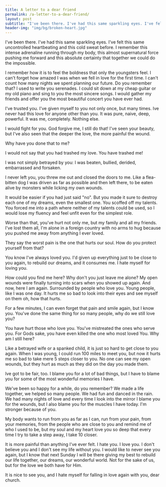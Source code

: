 ```yaml
---
title: A letter to a dear friend
permalink: /a-letter-to-a-dear-friend/
layout: post
subtitle: "I've been there. I've had this same sparkling eyes. I've felt this same uncontrolled heartbeating and this cold sweat before."
header-img: "img/bg/broken-heart.jpg"
---
```

I've been there. I've had this same sparkling eyes. I've felt this same uncontrolled heartbeating and this cold sweat before. I remember this intense adrenaline running through my body, this almost supernatural force pushing me forward and this absolute certainty that together we could do the impossible.


I remember how it is to feel the boldness that only the youngsters feel. I can't forget how amazed I was when we fell in love for the first time. I can't count how many nights we spent planning our future. Do you remember that? I used to write you serenades. I could sit down at my cheap guitar or my old piano and sing to you the most sincere songs. I would gather my friends and offer you the most beautiful concert you have ever had.


I've trusted you. I've given myself to you not only once, but many times. Ive never had this love for anyone other than you. It was pure, naive, deep, powerful. It was me, completely. Nothing else.


I would fight for you. God forgive me, I still do that! I've seen your beauty, but I've also seen that the deeper the love, the more painful the wound.


Why have you done that to me?


I would not say that you had trashed my love. You have trashed me!


I was not simply  betrayed by you: I was beaten, bullied, derided, embarrassed and forsaken.


I never left you, you threw me out and closed the doors to me. Like a flea-bitten dog I was driven as far as possible and then left there, to be eaten alive by monsters while licking my own wounds.


It would be easier if you had just said "no". But you made it sure to destroy each one of my dreams, even the smallest one. You scoffed off my talents. You forced me into a path where neither of my talents could be used, so I would lose my fluency and feel unfit even for the simplest role.


Worse than that, you've hurt not only me, but my family and all my friends. I've lost them all, I'm alone in a foreign country with no arms to hug because you pushed me away from anything I ever loved.


They say the worst pain is the one that hurts our soul. How do you protect yourself from that?


You know I've always loved you. I'd given up everything just to be close to you again, to rebuild our dreams, and it consumes me. I hate myself for loving you.


How could you find me here? Why don't you just leave me alone? My open wounds were finally turning into scars when you showed up again. And now, here I am again. Surrounded by people who love you. Young people, like I was one day. It hurts me so bad to look into their eyes and  see myself on them oh, how that hurts. 


For a few minutes, I can even forget that pain and smile again, but I know you. You've done the same thing for so many people, why do we still love you?


You have hurt those who love you. You've mistreated the ones who serve you. For Gods sake, you have even killed the one who most loved You. Why am I still here?


Like a betrayed wife or a spanked child, it is just so hard to get close to you again. When I was young, I could run 100 miles to meet you, but now it hurts me so bad to take mere  5 steps closer to you. No one can see my open wounds, but they hurt as  much as they did on the day you made them.


Ive got to be fair, too. I blame you for a lot of bad things, but I have to blame you for some of the most wonderful memories I have.


We've been so happy for a while, do you remember? We made a life together, we helped so many people. We had fun and danced in the rain. We had many nights of love and every time I look into the mirror I blame you for the wounds, but I also blame you for the muscles I have today. I'm stronger  because of you.


My body wants to run from you as far as I can, run from your pain, from your memories, from the people who are close to you and remind me of who I used to be, but my soul and my heart love you so deep that every time I try to take a step away, I take 10 closer.


It is more painful than anything I've ever felt. I hate you. I love you. I don't believe  you and I don't see my life without you. I would like to never see you again, but I know that next Sunday I will be there giving my best to rebuild our life together, our dreams, our wonderful world. Not for the sake of us, but for the love we both have for Him.


It is nice to see you, and I hate myself for falling in love again with you, dear church.
